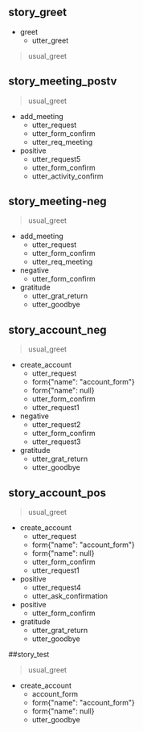 ## story_greet
* greet
   - utter_greet
> usual_greet


## story_meeting_postv
> usual_greet
* add_meeting
   - utter_request
   - utter_form_confirm
   - utter_req_meeting
*  positive
   - utter_request5
   - utter_form_confirm
   - utter_activity_confirm
## story_meeting-neg
> usual_greet
* add_meeting
   - utter_request
   - utter_form_confirm
   - utter_req_meeting
*  negative
   - utter_form_confirm
* gratitude
   - utter_grat_return
   - utter_goodbye
## story_account_neg
> usual_greet
* create_account
   - utter_request
   - form{"name": "account_form"}
   - form{"name": null}
   - utter_form_confirm
   - utter_request1
* negative
   - utter_request2
   - utter_form_confirm
   - utter_request3
* gratitude
   - utter_grat_return
   - utter_goodbye
  
## story_account_pos
> usual_greet
* create_account
   - utter_request
   - form{"name": "account_form"}
   - form{"name": null}
   - utter_form_confirm
   - utter_request1
* positive
   - utter_request4
   - utter_ask_confirmation
* positive
  - utter_form_confirm
* gratitude
   - utter_grat_return
   - utter_goodbye

##story_test
> usual_greet
* create_account
  - account_form
  - form{"name": "account_form"}
  - form{"name": null}
  - utter_goodbye


